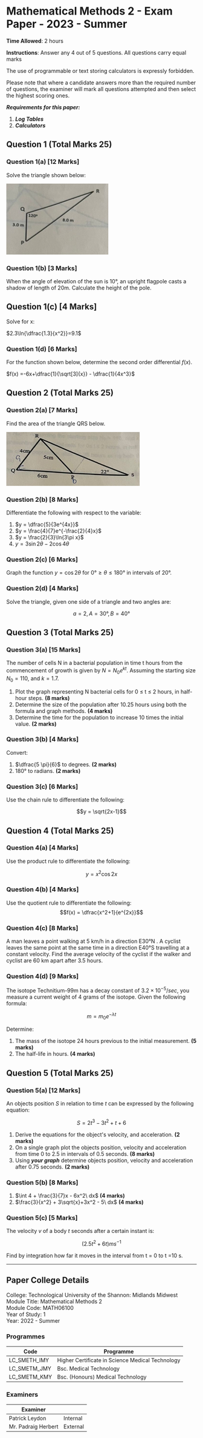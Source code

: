 
# Mathematical Methods 2 - Exam Paper - 2023 - Summer

**Time Allowed**: 2 hours

**Instructions**:  Answer any 4 out of 5 questions. All questions carry equal marks

The use of programmable or text storing calculators is expressly forbidden.

Please note that where a candidate answers more than the required number of questions, the examiner will mark all questions attempted and then select the highest scoring ones.

***Requirements for this paper:***

1. ***Log Tables***
2. ***Calculators***

## Question 1 (Total Marks 25)

### Question 1(a) [12 Marks]

Solve the triangle shown below:

![Figure 1](images/exam-2024-mathematical-methods-2-math06100-paper/figure-1.png)

### Question 1(b) [3 Marks]

When the angle of elevation of the sun is 10°, an upright flagpole casts a shadow of length of 20m. Calculate the height of the pole.

## Question 1(c) [4 Marks]

Solve for x:

$2.3\ln{\dfrac{1.3}{x^2}}=9.1$

### Question 1(d) [6 Marks]

For the function shown below, determine the second order differential $f(x)$.

$f(x) =-6x+\dfrac{1}{\sqrt[3]{x}} - \dfrac{1}{4x^3}$

## Question 2 (Total Marks 25)

### Question 2(a) [7 Marks]

Find the area of the triangle QRS below.

![Triangle QRS](images/exam-2024-mathematical-methods-2-math06100-paper/question2-a.png)

### Question 2(b) [8 Marks]

Differentiate the following with respect to the variable:

1. $y = \dfrac{5}{3e^{4x}}$
2. $y = \frac{4}{7}e^{-\frac{2}{4}x}$
3. $y = \frac{2}{3}\ln{3\pi x}$
4. $y = 3\sin{2\theta} - 2\cos{4\theta}$

### Question 2(c) [6 Marks]

Graph the function $y = \cos{2\theta}$ for $0° \geq \theta \leq 180°$ in intervals of 20°.

### Question 2(d) [4 Marks]

Solve the triangle, given one side of a triangle and two angles are:

$$a = 2, A = 30°, B = 40°$$

## Question 3 (Total Marks 25)

### Question 3(a) [15 Marks]

The number of cells N in a bacterial population in time t hours from the commencement of growth is given by $N = N_0e^{kt}$. Assuming the starting size $N_0 = 110$, and $k=1.7$.

1. Plot the graph representing N bacterial cells for 0 ≤ t ≤ 2 hours, in half-hour steps. **(8 marks)**
2. Determine the size of the population after 10.25 hours using both the formula and graph methods. **(4 marks)**
3. Determine the time for the population to increase 10 times the initial value. **(2 marks)**

### Question 3(b) [4 Marks]

Convert:

1. $\dfrac{5 \pi}{6}$ to degrees. **(2 marks)**
2. $180°$ to radians. **(2 marks)**

### Question 3(c) [6 Marks]

Use the chain rule to differentiate the following:

$$y = \sqrt{2x-1}$$

## Question 4 (Total Marks 25)

### Question 4(a) [4 Marks]

Use the product rule to differentiate the following:

$$y = x^2 \cos{2x}$$

### Question 4(b) [4 Marks]

Use the quotient rule to differentiate the following:
$$f(x) = \dfrac{x^2+1}{e^{2x}}$$

### Question 4(c) [8 Marks]

A man leaves a point walking at 5 km/h in a direction E30°N . A cyclist leaves the same point at the same time in a direction E40°S travelling at a constant velocity. Find the average velocity of the cyclist if the walker and cyclist are 60 km apart after 3.5 hours.

### Question 4(d) [9 Marks]

The isotope Technitium-99m has a decay constant of $3.2 \times 10^{-5}/sec$, you measure a current weight of 4 grams of the isotope. Given the following formula:

$$m = m_0e^{-\lambda t}$$

Determine:

1. The mass of the isotope 24 hours previous to the initial measurement. **(5 marks)**
2. The half-life in hours. **(4 marks)**

## Question 5 (Total Marks 25)

### Question 5(a) [12 Marks]

An objects position $S$ in relation to time $t$ can be expressed by the following equation:

$$S = 2t^3 - 3t^2 + t + 6$$

1. Derive the equations for the object's velocity, and acceleration. **(2 marks)**
2. On a single graph plot the objects position, velocity and acceleration from time 0 to 2.5 in intervals of 0.5 seconds. **(8 marks)**
3. Using ***your graph*** determine objects position, velocity and acceleration after 0.75 seconds. **(2 marks)**

### Question 5(b) [8 Marks]

1. $\int 4 + \frac{3}{7}x - 6x^2\ dx$ **(4 marks)**
2. $\frac{3}{x^2} + 3\sqrt{x}+3x^2 - 5\ dx$ **(4 marks)**

### Question 5(c) [5 Marks]

The velocity *v* of a body *t* seconds after a certain instant is:

$$(2.5t^2 + 6t)ms^{-1}$$

Find by integration how far it moves in the interval from t = 0 to t =10 s.

---

## Paper College Details

College: Technological University of the Shannon: Midlands Midwest  
Module Title: Mathematical Methods 2  
Module Code: MATH06100  
Year of Study: 1  
Year: 2022 - Summer  

### Programmes

| Code         | Programme                                        |
|--------------|--------------------------------------------------|
| LC_SMETH_IMY | Higher Certificate in Science Medical Technology |
| LC_SMETM_JMY | Bsc. Medical Technology                          |
| LC_SMETM_KMY | Bsc. (Honours) Medical Technology                |

### Examiners

| Examiner            |          |
|---------------------|----------|
| Patrick Leydon      | Internal |
| Mr. Padraig Herbert | External |
